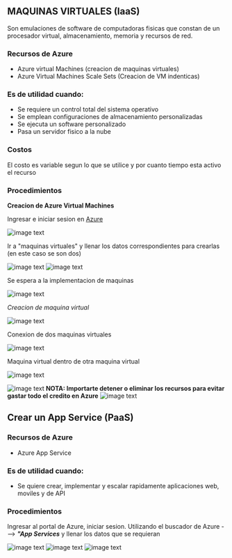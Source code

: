 ## MAQUINAS VIRTUALES (IaaS)

Son emulaciones de software de computadoras fisicas que constan de un procesador virtual, almacenamiento, memoria y recursos de red.

### Recursos de Azure

- Azure virtual Machines (creacion de maquinas virtuales)
- Azure Virtual Machines Scale Sets (Creacion de VM indenticas)


### Es de utilidad cuando:
- Se requiere un control total del sistema operativo
- Se emplean configuraciones de almacenamiento personalizadas 
- Se ejecuta un software personalizado
- Pasa un servidor fisico a la nube

### Costos
El costo es variable segun lo que se utilice y por cuanto tiempo esta activo el recurso

### Procedimientos

**Creacion de Azure Virtual Machines**

Ingresar e iniciar sesion en [Azure](https://portal.azure.com/#home)

![image text](I1s4.png)

Ir a "maquinas virtuales" y llenar los datos correspondientes para crearlas (en este caso se son dos)

![image text](I2s4.png)
![image text](I3s4.png)

Se espera a la implementacion de maquinas

![image text](I4s4.png) 

*Creacion de maquina virtual*

![image text](I5s4.png)

Conexion de dos maquinas virtuales

![image text](I6s4.png)

Maquina virtual dentro de otra maquina virtual

![image text](I7s4.png)

![image text](alertmini.png) **NOTA: Importarte detener o eliminar los recursos para evitar gastar todo el credito en Azure**
![image text](I8s4.png)

## Crear un App Service (PaaS)

### Recursos de Azure
- Azure App Service

### Es de utilidad cuando:
- Se quiere crear, implementar y escalar rapidamente aplicaciones web, moviles y de API

### Procedimientos

Ingresar al portal de Azure, iniciar sesion. Utilizando el buscador de Azure ---> ***"App Services*** y llenar los datos que se requieran

![image text](I1Pr2s4.png)
![image text](I2Pr2s4.png)
![image text](I3Pr2S4.png)
